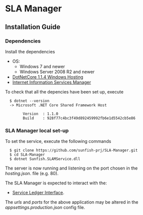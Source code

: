 # SLA Manager

## Installation Guide

### Dependencies 

Install the dependencies 
- OS:
	- Windows 7 and newer
	- Windows Server 2008 R2 and newer
- [DotNetCore 1.1.4 Windows Hosting](http://download.microsoft.com/download/6/F/B/6FB4F9D2-699B-4A40-A674-B7FF41E0E4D2/DotNetCore.1.0.7_1.1.4-WindowsHosting.exe)
- [Internet Information Services Manager](https://docs.microsoft.com/en-us/aspnet/core/publishing/iis?tabs=aspnetcore1x)

To check that all the depencies have been set up, execute
```
  $ dotnet --version
  -> Microsoft .NET Core Shared Framework Host

		Version  : 1.1.0
		Build    : 928f77c4bc3f49d892459992fb6e1d5542cb5e86
```

### SLA Manager local set-up

To set the service, execute the following commands
``` 
  $ git clone https://github.com/sunfish-prj/SLA-Manager.git
  $ cd SLA-Manager
  $ dotnet Sunfish.SLAMService.dll
```
The server is now running and listening on the port chosen in the *hosting.json*. file (e.g. 80).  

The SLA Manager is expected to interact with the:
- [Service Ledger Interface](https://github.com/sunfish-prj/Registry-Interface.git).

The *urls* and *ports* for the above application may be altered in the *appsettings.production.json* config file.
